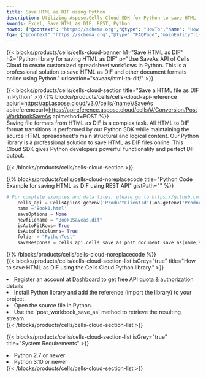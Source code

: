 ```yaml
---
title: Save HTML as DIF using Python 
description: Utilizing Aspose.Cells Cloud SDK for Python to save HTML format file as DIF format file. 
kwords: Excel, Save HTML as DIF, REST, Python
howto: {"@context": "https://schema.org","@type": "HowTo","name": "How to save HTML as DIF using the Cells Cloud Python library.","description": "How to save HTML as DIF using the Cells Cloud Python library.","image": {"@type": "ImageObject"},"url": "/python/saveas/html-to-dif/","step": [{ "@type": "HowToStep","name": "How to save HTML as DIF using the Cells Cloud Python library. step 1", "image": {"@type": "ImageObject",},"url": "/python/saveas/html-to-dif/","text": "Register an account at <a href='https://dashboard.aspose.cloud/'>Dashboard</a> to get free API quota & authorization details",},{ "@type": "HowToStep","name": "How to save HTML as DIF using the Cells Cloud Python library. step 1", "image": {"@type": "ImageObject",},"url": "/python/saveas/html-to-dif/","text": "Install Python library and add the reference (import the library) to your project.",},{ "@type": "HowToStep","name": "How to save HTML as DIF using the Cells Cloud Python library. step 1", "image": {"@type": "ImageObject",},"url": "/python/saveas/html-to-dif/","text": "Open the source file in Python.",},{ "@type": "HowToStep","name": "How to save HTML as DIF using the Cells Cloud Python library. step 1", "image": {"@type": "ImageObject",},"url": "/python/saveas/html-to-dif/","text": "Use the `post_workbook_save_as` method to retrieve the resulting stream.",}, ],"supply": {"@type": "HowToSupply","name": "document"},"tool": [{"@type": "HowToTool","name": "PyCharm, Visual Studio Code, Sublime, Eclipse"},{"@type": "HowToTool","name": "Aspose Cells"}],"totalTime": "PT6M"}
fqa: {"@context":"https://schema.org","@type":"FAQPage","mainEntity":[{"@type":"Question","name":"Why save file as other formats file in C# using REST API?","acceptedAnswer":{"@type":"Answer","text":"Documents are encoded in many ways, and some files may be incompatible with the software you use. To open and read such files, just save them as appropriate file formats.<br/><ol><li>Install .NET SDK and add the reference (import the library) to your project.</li><li>Open the source file in C# using REST API.</li><li>Call the PostWorkbookSaveAsRequest() method, passing an output filename with required extension.</li><li>Get the result of save as a separate file.</li></ol>"}},{"@type":"Question","name":"What file formats can I save as with your C# library?","acceptedAnswer":{"@type":"Answer","text":"We support a variety of file formats for conversion using .NET library, including XLSX, Excel, xls , PDF, CSV, HTML, Markdown, XML, PNG, JPG, TIFF, Json, TXT and many more."}},{"@type":"Question","name":"What is the maximum allowed file size for conversion using this .NET library?","acceptedAnswer":{"@type":"Answer","text":"There are no file size limits for format conversions using .NET library."}}]}
---
```



{{< blocks/products/cells/cells-cloud-banner h1="Save HTML as DIF" h2="Python library for saving HTML as DIF" p="Use SaveAs API of Cells Cloud to create customized spreadsheet workflows in Python. This is a professional solution to save HTML as DIF and other document formats online using Python." urlsection="saveas/html-to-dif/" >}}

{{< blocks/products/cells/cells-cloud-section  title="Save a HTML file as DIF in Python" >}}
{{% blocks/products/cells/cells-cloud-api-reference  apiurl=https://api.aspose.cloud/v3.0/cells/{name}/SaveAs  apireferenceurl=https://apireference.aspose.cloud/cells/#/Conversion/PostWorkbookSaveAs  apimethod=POST %}}
<br/>
Saving file formats from HTML as DIF is a complex task. All HTML to DIF format transitions is performed by our Python SDK while maintaining the source HTML spreadsheet's main structural and logical content. Our Python library is a professional solution to save HTML as DIF files online. This Cloud SDK gives Python developers powerful functionality and perfect DIF output.

{{< /blocks/products/cells/cells-cloud-section >}}

{{% blocks/products/cells/cells-cloud-noreplacecode title="Python Code Example for saving HTML as DIF using REST API" gistPath="" %}}
  
```python
# For complete examples and data files, please go to https://github.com/aspose-cells-cloud/aspose-cells-cloud-python/
    cells_api = CellsApi(os.getenv('ProductClientId'),os.getenv('ProductClientSecret'))
    name ='Book1.html'    
    saveOptions = None
    newfilename = "Book1Saveas.dif"
    isAutoFitRows= True
    isAutoFitColumns= True
    folder = "PythonTest"
    saveResponse = cells_api.cells_save_as_post_document_save_as(name,save_options=saveOptions, newfilename=(folder +'/' + newfilename),folder=folder)
```
  
{{% /blocks/products/cells/cells-cloud-noreplacecode  %}}
<br/>
{{< blocks/products/cells/cells-cloud-section-list isGrey="true"  title="How to save HTML as DIF using the Cells Cloud Python library." >}}
<li>Register an account at <a href="https://dashboard.aspose.cloud/">Dashboard</a> to get free API quota & authorization details</li>
<li>Install Python library and add the reference (import the library) to your project.</li>
<li>Open the source file in Python.</li>
<li>Use the `post_workbook_save_as` method to retrieve the resulting stream.</li>
{{< /blocks/products/cells/cells-cloud-section-list >}}

{{< blocks/products/cells/cells-cloud-section-list isGrey="true"  title="System Requirements" >}}
<li>Python 2.7 or newer</li>
<li>Python 3.10 or newer</li>
{{< /blocks/products/cells/cells-cloud-section-list >}}
